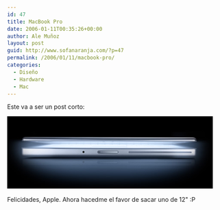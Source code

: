 ```yaml
---
id: 47
title: MacBook Pro
date: 2006-01-11T00:35:26+00:00
author: Ale Muñoz
layout: post
guid: http://www.sofanaranja.com/?p=47
permalink: /2006/01/11/macbook-pro/
categories:
  - Diseño
  - Hardware
  - Mac
---
```

Este va a ser un post corto:

<img src='/images/macbookpro2.jpg' alt='' />

Felicidades, Apple. Ahora hacedme el favor de sacar uno de 12" :P